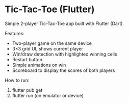# Tic-Tac-Toe (Flutter)

Simple 2-player Tic-Tac-Toe app built with Flutter (Dart).

Features:
- Two-player game on the same device
- 3×3 grid UI, shows current player
- Win/draw detection with highlighted winning cells
- Restart button
- Simple animations on win
- Scoreboard to display the scores of both players 

How to run:
1. flutter pub get
2. flutter run (on emulator or device) 
